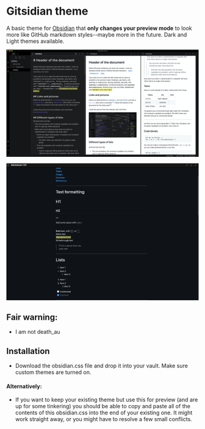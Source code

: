 # Gitsidian theme
A basic theme for [Obsidian](https://obsidian.md) that **only changes your preview mode** to look more like GitHub markdown styles--maybe more in the future.
Dark and Light themes available.

![light theme](light-theme.png)

![dark theme](dark-theme.png)

## Fair warning:
- I am not death_au

## Installation
- Download the obsidian.css file and drop it into your vault. Make sure custom themes are turned on.

#### Alternatively:
- If you want to keep your existing theme but use this for preview (and are up for some tinkering) you should be able to copy and paste all of the contents of this obsidian.css into the end of your existing one. It might work straight away, or you might have to resolve a few small conflicts.

